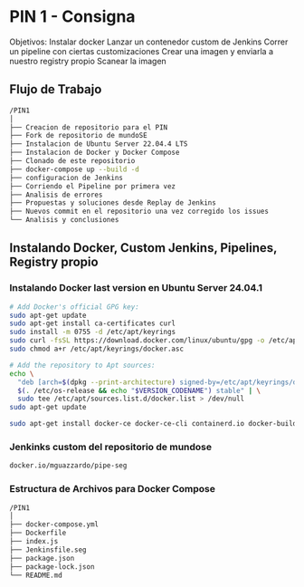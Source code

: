 # PIN 1 - Consigna

Objetivos:
Instalar docker
Lanzar un contenedor custom de Jenkins
Correr un pipeline con ciertas customizaciones
Crear una imagen y enviarla a nuestro registry propio
Scanear la imagen

## Flujo de Trabajo

```bash
/PIN1
│
├── Creacion de repositorio para el PIN
├── Fork de repositorio de mundoSE
├── Instalacion de Ubuntu Server 22.04.4 LTS
├── Instalacion de Docker y Docker Compose
├── Clonado de este repositorio
├── docker-compose up --build -d
├── configuracion de Jenkins
├── Corriendo el Pipeline por primera vez
├── Analisis de errores
├── Propuestas y soluciones desde Replay de Jenkins
├── Nuevos commit en el repositorio una vez corregido los issues
└── Analisis y conclusiones
```

## Instalando Docker, Custom Jenkins, Pipelines, Registry propio

### Instalando Docker last version en Ubuntu Server 24.04.1

```bash
# Add Docker's official GPG key:
sudo apt-get update
sudo apt-get install ca-certificates curl
sudo install -m 0755 -d /etc/apt/keyrings
sudo curl -fsSL https://download.docker.com/linux/ubuntu/gpg -o /etc/apt/keyrings/docker.asc
sudo chmod a+r /etc/apt/keyrings/docker.asc

# Add the repository to Apt sources:
echo \
  "deb [arch=$(dpkg --print-architecture) signed-by=/etc/apt/keyrings/docker.asc] https://download.docker.com/linux/ubuntu \
  $(. /etc/os-release && echo "$VERSION_CODENAME") stable" | \
  sudo tee /etc/apt/sources.list.d/docker.list > /dev/null
sudo apt-get update
```

```bash
sudo apt-get install docker-ce docker-ce-cli containerd.io docker-buildx-plugin docker-compose-plugin
```

### Jenkinks custom del repositorio de mundose

```bash
docker.io/mguazzardo/pipe-seg
```

### Estructura de Archivos para Docker Compose

```bash
/PIN1
│
├── docker-compose.yml
├── Dockerfile
├── index.js
├── Jenkinsfile.seg
├── package.json
├── package-lock.json
└── README.md
```
